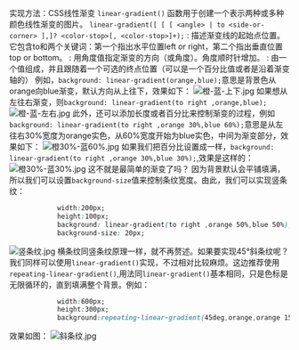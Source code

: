实现方法：CSS线性渐变
`linear-gradient()` 函数用于创建一个表示两种或多种颜色线性渐变的图片。
`linear-gradient([ [ [ <angle> | to <side-or-corner> ],]? <color-stop>[, <color-stop>]+);`
*<side-or-corner>* :
描述渐变线的起始点位置。它包含to和两个关键词：第一个指出水平位置left or right，第二个指出垂直位置top or bottom。
        *<angle>*:
用角度值指定渐变的方向（或角度）。角度顺时针增加。 
        *<color-stop>*:
由一个<color>值组成，并且跟随着一个可选的终点位置（可以是一个百分比值或者是沿着渐变轴的<length>）
例如，`background: linear-gradient(orange,blue);`意思是背景色从orange向blue渐变，默认方向从上往下，效果如下：
![橙-蓝-上下.jpg](https://upload-images.jianshu.io/upload_images/13613564-c25cbb3c6726cd24.jpg?imageMogr2/auto-orient/strip%7CimageView2/2/w/1240)
如果想从左往右渐变，则`background: linear-gradient(to right ,orange,blue);`
![橙-蓝-左右.jpg](https://upload-images.jianshu.io/upload_images/13613564-dacd52cc39162a0f.jpg?imageMogr2/auto-orient/strip%7CimageView2/2/w/1240)
此外，还可以添加长度或者百分比来控制渐变的过程，例如`background: linear-gradient(to right ,orange 30%,blue 60%);`意思是从左往右30%宽度为orange实色，从60%宽度开始为blue实色，中间为渐变部分，效果如下：
![橙30%-蓝60%.jpg](https://upload-images.jianshu.io/upload_images/13613564-1da0db4eec78e534.jpg?imageMogr2/auto-orient/strip%7CimageView2/2/w/1240)
如果我们把百分比设置成一样，`background: linear-gradient(to right ,orange 30%,blue 30%);`,效果是这样的：
![橙30%-蓝30%.jpg](https://upload-images.jianshu.io/upload_images/13613564-580862ad63b13769.jpg?imageMogr2/auto-orient/strip%7CimageView2/2/w/1240)
这不就是最简单的渐变了吗？
因为背景默认会平铺填满，所以我们可以设置`background-size`值来控制条纹宽度。由此，我们可以实现竖条纹：
````css
            width:200px;
            height:100px;
            background: linear-gradient(to right ,orange 50%,blue 50%);
            background-size: 20px;
````
![竖条纹.jpg](https://upload-images.jianshu.io/upload_images/13613564-2c8cfcf374055444.jpg?imageMogr2/auto-orient/strip%7CimageView2/2/w/1240)
横条纹同竖条纹原理一样，就不再赘述。如果要实现45°斜条纹呢？我们同样可以使用`linear-gradient()`实现，不过相对比较麻烦。这边推荐使用`repeating-linear-gradient()`,用法同`linear-gradient()`基本相同，只是色标是无限循环的，直到填满整个背景。例如：
````css
            width:600px;
            height:300px;
            background:repeating-linear-gradient(45deg,orange,orange 15px,blue 0,blue 30px)
````
效果如图：
![斜条纹.jpg](https://upload-images.jianshu.io/upload_images/13613564-90045b7ac7d70973.jpg?imageMogr2/auto-orient/strip%7CimageView2/2/w/1240)






